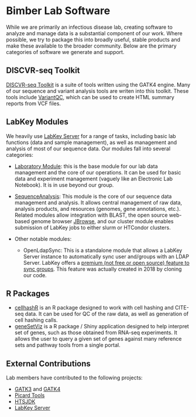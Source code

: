 # Bimber Lab Software

While we are primarily an infectious disease lab, creating software to analyze and manage data is a substantial component of our work. Where possible, we try to package this into broadly useful, stable products and make these available to the broader community. Below are the primary categories of software we generate and support. 


## DISCVR-seq Toolkit

[DISCVR-seq Toolkit](https://bimberlab.github.io/DISCVRSeq/) is a suite of tools written using the GATK4 engine. Many of our sequence and variant analysis tools are writen into this toolkit. These tools include [VariantQC](https://bimberlab.github.io/DISCVRSeq/toolDoc/com_github_discvrseq_walkers_variantqc_VariantQC.html), which can be used to create HTML summary reports from VCF files.  


## LabKey Modules

We heavily use [LabKey Server](https://www.labkey.org) for a range of tasks, including basic lab functions (data and sample management), as well as management and analysis of most of our sequence data.  Our modules fall into several categories:

- [Laboratory Module](https://bimberlab.github.io/DiscvrLabKeyModules/discvr/overview.html): this is the base module for our lab data management and the core of our operations.  It can be used for basic data and experiment management (vaguely like an Electronic Lab Notebook). It is in use beyond our group.

- [SequenceAnalysis](https://bimberlab.github.io/DiscvrLabKeyModules/discvr-seq/overview.html): This module is the core of our sequence data management and analysis. It allows central management of raw data, analysis products, and resources (genomes, gene annotations, etc.).  Related modules allow integration with BLAST, the open source web-based genome browser [JBrowse](https://jbrowse.org/), and our cluster module enables submission of LabKey jobs to either slurm or HTCondor clusters.

- Other notable modules: 
    - OpenLdapSync: This is a standalone module that allows a LabKey Server instance to automatically sync user and/groups with an LDAP Server. LabKey offers a [premium (not free or open source) feature to sync groups](https://www.labkey.org/Documentation/wiki-page.view?name=LDAP_sync). This feature was actually created in 2018 by cloning our code.


## R Packages

- [cellhashR](https://bimberlab.github.io/cellhashR/) is an R package designed to work with cell hashing and CITE-seq data. It can be used for QC of the raw data, as well as generation of cell hashing calls.
- [geneSetViz](https://github.com/BimberLab/geneSetVis) is a R package / Shiny application designed to help interpret set of genes, such as those obtained from RNA-seq experiments. It allows the user to query a given set of genes against many reference sets and pathway tools from a single portal.

## External Contributions

Lab members have contributed to the following projects:

- [GATK3](https://github.com/broadgsa/gatk-protected) and [GATK4](https://github.com/broadinstitute/gatk)
- [Picard Tools](https://github.com/broadinstitute/picard)
- [HTSJDK](https://github.com/samtools/htsjdk)
- [LabKey Server](https://www.labkey.org/home/project-begin.view?)


